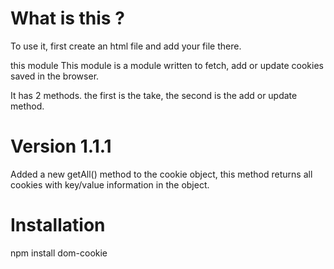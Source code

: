 # What is this ?

To use it, first create an html file and add your file there.

this module This module is a module written to fetch, add or update cookies saved in the browser.

It has 2 methods. the first is the take, the second is the add or update method.

# Version 1.1.1

Added a new getAll() method to the cookie object, this method returns all cookies with key/value information in the object.

# Installation

npm install dom-cookie
